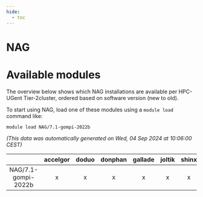 ```yaml
---
hide:
  - toc
---
```


NAG
===

# Available modules


The overview below shows which NAG installations are available per HPC-UGent Tier-2cluster, ordered based on software version (new to old).

To start using NAG, load one of these modules using a `module load` command like:

```shell
module load NAG/7.1-gompi-2022b
```

*(This data was automatically generated on Wed, 04 Sep 2024 at 10:06:00 CEST)*  

| |accelgor|doduo|donphan|gallade|joltik|shinx|skitty|
| :---: | :---: | :---: | :---: | :---: | :---: | :---: | :---: |
|NAG/7.1-gompi-2022b|x|x|x|x|x|x|x|
